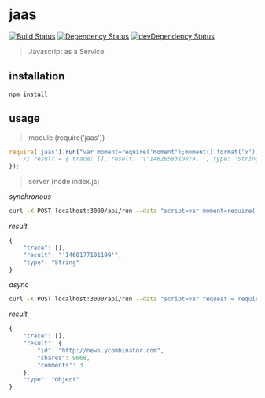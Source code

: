 # jaas

[![Build Status](https://travis-ci.org/gabrielcsapo/jaas.svg?branch=master)](https://travis-ci.org/gabrielcsapo/jaas)
[![Dependency Status](https://david-dm.org/gabrielcsapo/jaas.svg)](https://david-dm.org/gabrielcsapo/jaas)
[![devDependency Status](https://david-dm.org/gabrielcsapo/jaas/dev-status.svg)](https://david-dm.org/gabrielcsapo/jaas#info=devDependencies)

> Javascript as a Service

## installation

```
npm install
```

## usage

> module (require('jaas'))

```javascript
require('jaas').run("var moment=require('moment');moment().format('x');", function(result) {
    // result = { trace: [], result: '\'1462858310879\'', type: 'String' }
});
```

> server (node index.js)

_synchronous_

```bash
curl -X POST localhost:3000/api/run --data "script=var moment=require('moment');moment().format('x');"
```

*result*

```javascript
{
    "trace": [],
    "result": "'1460177101199'",
    "type": "String"
}
```

_async_

```bash
curl -X POST localhost:3000/api/run --data "script=var request = require('request-promise'); var response = await request({ url: 'https://graph.facebook.com/?id=http://news.ycombinator.com', json: true });"
```
*result*

```javascript
{
    "trace": [],
    "result": {
        "id": "http://news.ycombinator.com",
        "shares": 9668,
        "comments": 3
    },
    "type": "Object"
}
```
